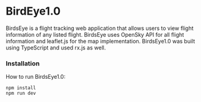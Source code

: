 # BirdEye1.0

BirdsEye is a flight tracking web application that allows users to view flight information of any listed flight.  BirdsEye uses OpenSky API for all flight information and leaflet.js for the map implementation. BirdsEye1.0 was built using TypeScript and used rx.js as well.

### Installation

How to run BirdsEye1.0:

```
npm install
npm run dev
```
